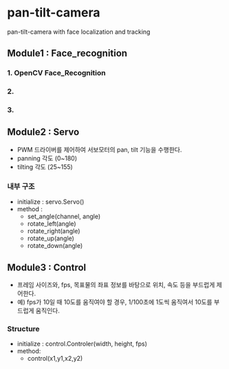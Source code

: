 # pan-tilt-camera
pan-tilt-camera with face localization and tracking

## Module1 : Face_recognition

### 1. OpenCV Face_Recognition

### 2.

### 3. 

## Module2 : Servo
* PWM 드라이버를 제어하여 서보모터의 pan, tilt 기능을 수행한다.
* panning 각도 (0~180)
* tilting 각도 (25~155)
### 내부 구조
* initialize : servo.Servo()
* method : 
    * set_angle(channel, angle)
    * rotate_left(angle)
    * rotate_right(angle)
    * rotate_up(angle)
    * rotate_down(angle)

## Module3 : Control
* 프레임 사이즈와, fps, 목표물의 좌표 정보를 바탕으로 위치, 속도 등을 부드럽게 제어한다.
* 예) fps가 10일 때 10도를 움직여야 할 경우, 1/100초에 1도씩 움직여서 10도를 부드럽게 움직인다.
### Structure
* initialize : control.Controler(width, height, fps)
* method:
    * control(x1,y1,x2,y2)